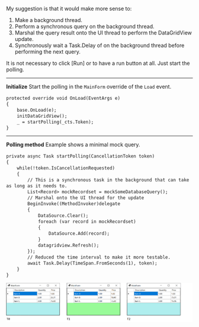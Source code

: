 My suggestion is that it would make more sense to:

1. Make a background thread.
2. Perform a synchronous query on the background thread. 
3. Marshal the query result onto the UI thread to perform the DataGridView update. 
4. Synchronously wait a Task.Delay of on the background thread before performing the next query.

It is not necessary to click [Run] or to have a run button at all. Just start the polling.

***
**Initialize**
Start the polling in the `MainForm` override of the `Load` event.
```
protected override void OnLoad(EventArgs e)
{
    base.OnLoad(e);
    initDataGridView();
    _ = startPolling(_cts.Token);
}
```

***
**Polling method**
Example shows a minimal mock query.
```
private async Task startPolling(CancellationToken token)
{
    while(!token.IsCancellationRequested)
    {
        // This is a synchronous task in the background that can take as long as it needs to.
        List<Record> mockRecordset = mockSomeDatabaseQuery();
        // Marshal onto the UI thread for the update
        BeginInvoke((MethodInvoker)delegate 
        {
            DataSource.Clear();
            foreach (var record in mockRecordset)
            {
                DataSource.Add(record);
            }
            datagridview.Refresh();
        });
        // Reduced the time interval to make it more testable.
        await Task.Delay(TimeSpan.FromSeconds(1), token);
    }
}
```

![Screenshot](https://github.com/IVSoftware/refresh-dgv-from-query-every-minute/blob/master/refresh_dgv_from_query_every_minute/Screenshots/screenshot.png)

